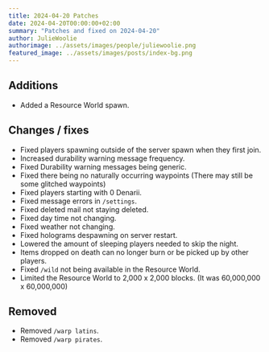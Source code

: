 ```yaml
---
title: 2024-04-20 Patches
date: 2024-04-20T00:00:00+02:00
summary: "Patches and fixed on 2024-04-20"
author: JulieWoolie
authorimage: ../assets/images/people/juliewoolie.png
featured_image: ../assets/images/posts/index-bg.png
---
```


## Additions
- Added a Resource World spawn.

## Changes / fixes
- Fixed players spawning outside of the server spawn when they first join.
- Increased durability warning message frequency.
- Fixed Durability warning messages being generic.
- Fixed there being no naturally occurring waypoints (There may still be some glitched waypoints)
- Fixed players starting with 0 Denarii.
- Fixed message errors in `/settings`.
- Fixed deleted mail not staying deleted.
- Fixed day time not changing.
- Fixed weather not changing.
- Fixed holograms despawning on server restart.
- Lowered the amount of sleeping players needed to skip the night.
- Items dropped on death can no longer burn or be picked up by other players.
- Fixed `/wild` not being available in the Resource World.
- Limited the Resource World to 2,000 x 2,000 blocks. (It was 60,000,000 x 60,000,000)

## Removed
- Removed `/warp latins`.
- Removed `/warp pirates`.